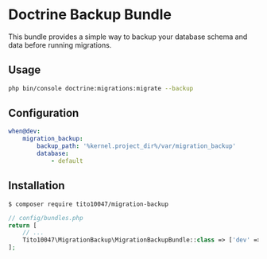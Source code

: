 # Doctrine Backup Bundle

This bundle provides a simple way to backup your database schema and data before running migrations.

## Usage

```bash
php bin/console doctrine:migrations:migrate --backup
```

## Configuration

```yaml
when@dev:
    migration_backup:
        backup_path: '%kernel.project_dir%/var/migration_backup'
        database:
            - default
```

## Installation

```console
$ composer require tito10047/migration-backup
```

```php
// config/bundles.php
return [
    // ...
    Tito10047\MigrationBackup\MigrationBackupBundle::class => ['dev' => true],
];
```
